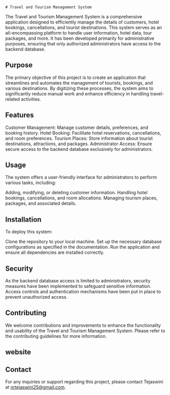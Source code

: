                                                                                    # Travel and Tourism Management System
The Travel and Tourism Management System is a comprehensive application designed to efficiently manage the details of customers, hotel bookings, cancellations, and tourist destinations. This system serves as an all-encompassing platform to handle user information, hotel data, tour packages, and more. It has been developed primarily for administrative purposes, ensuring that only authorized administrators have access to the backend database.

## Purpose
The primary objective of this project is to create an application that streamlines and automates the management of tourists, bookings, and various destinations. By digitizing these processes, the system aims to significantly reduce manual work and enhance efficiency in handling travel-related activities.

## Features
Customer Management: Manage customer details, preferences, and booking history.
Hotel Booking: Facilitate hotel reservations, cancellations, and room preferences.
Tourism Places: Store information about tourist destinations, attractions, and packages.
Administrator Access: Ensure secure access to the backend database exclusively for administrators.
## Usage
The system offers a user-friendly interface for administrators to perform various tasks, including:

Adding, modifying, or deleting customer information.
Handling hotel bookings, cancellations, and room allocations.
Managing tourism places, packages, and associated details.

## Installation
To deploy this system:

Clone the repository to your local machine.
Set up the necessary database configurations as specified in the documentation.
Run the application and ensure all dependencies are installed correctly.

## Security
As the backend database access is limited to administrators, security measures have been implemented to safeguard sensitive information. Access controls and authentication mechanisms have been put in place to prevent unauthorized access.

## Contributing
We welcome contributions and improvements to enhance the functionality and usability of the Travel and Tourism Management System. Please refer to the contributing guidelines for more information.

## website


## Contact
For any inquiries or support regarding this project, please contact Tejaswini at nrtejaswini25@gmail.com.
